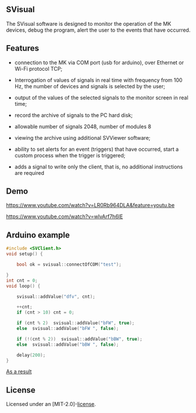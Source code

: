 ## SVisual

The SVisual software is designed to monitor the operation of the MK devices, debug the program, alert the user to the events that have occurred.

## Features

* connection to the MK via COM port (usb for arduino), over Ethernet or Wi-Fi protocol TCP;

* Interrogation of values of signals in real time with frequency from 100 Hz, the number of devices and signals is selected by the user;

* output of the values of the selected signals to the monitor screen in real time;

* record the archive of signals to the PC hard disk;

* allowable number of signals 2048, number of modules 8

* viewing the archive using additional SVViewer software;

* ability to set alerts for an event (triggers) that have occurred, start a custom process when the trigger is triggered;

* adds a signal to write only the client, that is, no additional instructions are required

## Demo

https://www.youtube.com/watch?v=LR0Rb964DLA&feature=youtu.be

https://www.youtube.com/watch?v=wlvArf7h6lE


## Arduino example

```cpp
#include <SVClient.h>
void setup() {

	bool ok = svisual::connectOfCOM("test");

}
int cnt = 0;
void loop() {

	svisual::addValue("dfv", cnt);

	++cnt;
	if (cnt > 10) cnt = 0;

	if (cnt % 2)  svisual::addValue("bFW", true);
	else  svisual::addValue("bFW ", false);

	if (!(cnt % 2))  svisual::addValue("bBW", true);
	else  svisual::addValue("bBW ", false);

	delay(200);
}
```
[As a result](docs/example.png)

## License
Licensed under an [MIT-2.0]-[license](LICENSE).




